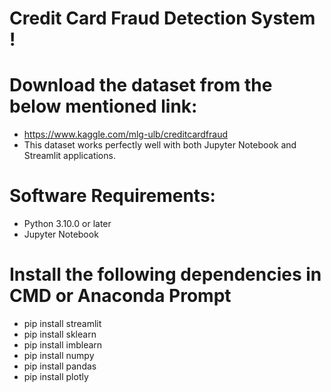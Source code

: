 # Credit Card Fraud Detection System !

# Download the dataset from the below mentioned link: 
* https://www.kaggle.com/mlg-ulb/creditcardfraud
* This dataset works perfectly well with both Jupyter Notebook and Streamlit applications.

# Software Requirements:
* Python 3.10.0 or later
* Jupyter Notebook

# Install the following dependencies in CMD or Anaconda Prompt
* pip install streamlit
* pip install sklearn
* pip install imblearn
* pip install numpy
* pip install pandas
* pip install plotly
